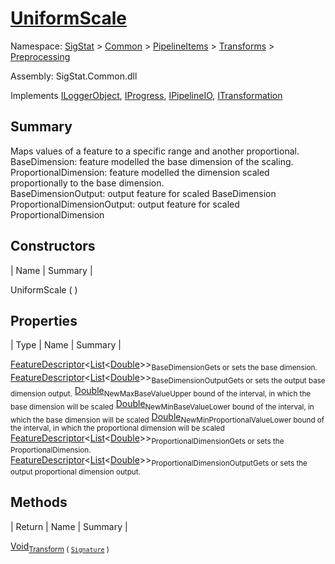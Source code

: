 # [UniformScale](./UniformScale.md)

Namespace: [SigStat]() > [Common](./../../../README.md) > [PipelineItems]() > [Transforms]() > [Preprocessing](./README.md)

Assembly: SigStat.Common.dll

Implements [ILoggerObject](./../../../ILoggerObject.md), [IProgress](./../../../Helpers/IProgress.md), [IPipelineIO](./../../../Pipeline/IPipelineIO.md), [ITransformation](./../../../ITransformation.md)

## Summary
Maps values of a feature to a specific range and another proportional.  <br>BaseDimension: feature modelled the base dimension of the scaling. <br>ProportionalDimension: feature modelled the dimension scaled proportionally to the base dimension. <br>BaseDimensionOutput: output feature for scaled BaseDimension<br>ProportionalDimensionOutput: output feature for scaled ProportionalDimension

## Constructors

| Name | Summary | 

UniformScale (  )<sub></sub>


## Properties

| Type | Name | Summary | 

[FeatureDescriptor](./../../../FeatureDescriptor-1.md)\<[List](https://docs.microsoft.com/en-us/dotnet/api/System.Collections.Generic.List-1)\<[Double](https://docs.microsoft.com/en-us/dotnet/api/System.Double)>><sub>BaseDimension</sub><sub>Gets or sets the base dimension.</sub>
[FeatureDescriptor](./../../../FeatureDescriptor-1.md)\<[List](https://docs.microsoft.com/en-us/dotnet/api/System.Collections.Generic.List-1)\<[Double](https://docs.microsoft.com/en-us/dotnet/api/System.Double)>><sub>BaseDimensionOutput</sub><sub>Gets or sets the output base dimension output.</sub>
[Double](https://docs.microsoft.com/en-us/dotnet/api/System.Double)<sub>NewMaxBaseValue</sub><sub>Upper bound of the interval, in which the base dimension will be scaled</sub>
[Double](https://docs.microsoft.com/en-us/dotnet/api/System.Double)<sub>NewMinBaseValue</sub><sub>Lower bound of the interval, in which the base dimension will be scaled</sub>
[Double](https://docs.microsoft.com/en-us/dotnet/api/System.Double)<sub>NewMinProportionalValue</sub><sub>Lower bound of the interval, in which the proportional dimension will be scaled</sub>
[FeatureDescriptor](./../../../FeatureDescriptor-1.md)\<[List](https://docs.microsoft.com/en-us/dotnet/api/System.Collections.Generic.List-1)\<[Double](https://docs.microsoft.com/en-us/dotnet/api/System.Double)>><sub>ProportionalDimension</sub><sub>Gets or sets the ProportionalDimension.</sub>
[FeatureDescriptor](./../../../FeatureDescriptor-1.md)\<[List](https://docs.microsoft.com/en-us/dotnet/api/System.Collections.Generic.List-1)\<[Double](https://docs.microsoft.com/en-us/dotnet/api/System.Double)>><sub>ProportionalDimensionOutput</sub><sub>Gets or sets the output proportional dimension output.</sub>


## Methods

| Return | Name | Summary | 

[Void](https://docs.microsoft.com/en-us/dotnet/api/System.Void)<sub>[Transform](./Methods/UniformScale-100663843.md) ( [`Signature`](./../../../Signature.md) )</sub><sub></sub>


